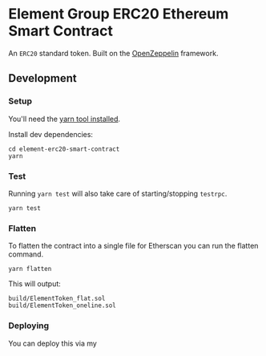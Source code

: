# Element Group ERC20 Ethereum Smart Contract

An `ERC20` standard token. Built on the [OpenZeppelin](https://openzeppelin.org/) framework.

## Development

### Setup

You'll need the [yarn tool installed](https://yarnpkg.com/lang/en/docs/install/).

Install dev dependencies:

```
cd element-erc20-smart-contract
yarn
```

### Test

Running `yarn test` will also take care of starting/stopping `testrpc`.

```
yarn test
```

### Flatten

To flatten the contract into a single file for Etherscan you can run the flatten command.

```
yarn flatten
```

This will output:

```
build/ElementToken_flat.sol
build/ElementToken_oneline.sol
```


### Deploying

You can deploy this via my